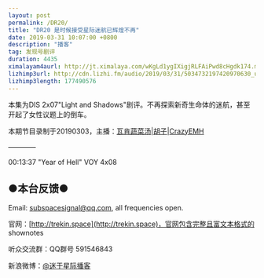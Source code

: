 ```yaml
---
layout: post
permalink: /DR20/
title: "DR20 是时候接受星际迷航已辉煌不再"
date: 2019-03-31 10:07:00 +0800
description: "播客"
tag: 发现号剧评
duration: 4435
ximalayam4aurl: http://jt.ximalaya.com/wKgLd1ygIXigjRLFAiPwd8cHgdk174.m4a?channel=rss&amp;album_id=3135361&amp;track_id=172426800&amp;uid=6418191&amp;jt=http://audio.xmcdn.com/group57/M06/6F/50/wKgLd1ygIXigjRLFAiPwd8cHgdk174.m4a
lizhimp3url: http://cdn.lizhi.fm/audio/2019/03/31/5034732197420970630_ud.mp3
lizhimp3length: 177490576
---   
```


本集为DIS 2x07&quot;Light and Shadows&quot;剧评。不再探索新奇生命体的迷航，甚至开起了女性议题上的倒车。

本期节目录制于20190303，主播：[瓦肯蔬菜汤](http://weibo.com/u/5013547255)\|[胡子](https://weibo.com/p/1005051764117203)\|[CrazyEMH](mailto:emh@trekin.space)

————

00:13:37 &quot;Year of Hell&quot; VOY 4x08

## ●本台反馈●

Email: [subspacesignal@qq.com](mailto:subspacesignal@qq.com), all frequencies open.

官网：[http://trekin.space](http://trekin.space)，官网包含完整且富文本格式的 shownotes

听众交流群：QQ群号 591546843

新浪微博：[@迷于星际播客](http://weibo.com/lostinst)
